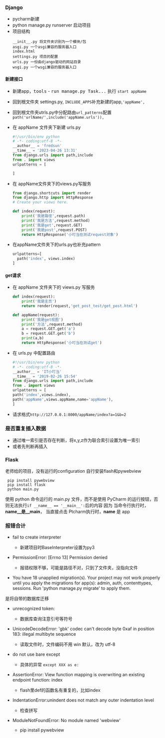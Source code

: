 ### Django
* pycharm新建
* python manage.py runserver  启动项目
* 项目结构
  ```
  __init__.py 将文件夹识别为一个模块/包
  asgi.py 一个asgi兼容的服务器入口
  index.html
  settings.py 项目的配置
  urls.py 一份由django驱动的网站目录
  wsgi.py 一个wsgi兼容的服务器入口
  ```


#### 新建接口

* 新建app，<kbd>tools</kbd> - <kbd>run manage.py Task...</kbd> 执行 `start appName`  
* 回到根文件夹 settings.py, `INCLUDE_APPS`补充新建的app,`'appName',`
* 回到根文件夹utrls.py中分配路由`url_patterns`配置`path('urlName/',include('appName.urls')),`


* 在 appName 文件夹下新建 urls.py
  ```python
  #!/usr/bin/env python
  # -*- coding:utf-8 -*-  
  __author__ = 'fredsun'
  __time__ = '2023-04-26 13:31'
  from django.urls import path,include
  from . import views
  urlpatterns = [

  ]
  ```

* 在 appName文件夹下的views.py写服务
  ```python
  from django.shortcuts import render
  from django.http import HttpResponse
  # Create your views here.

  def index(request):
      print('我是路径',request.path)
      print('我是方法',request.method)
      print('我是get',request.GET)
      print('我是post',request.POST)
      return HttpResponse('小叮当在测试request对象')
  ```

* 在appName文件夹下的urls.py也补充pattern
  ```python
  urlpatterns=[
    path('index', views.index)
  ]
  ```

#### get请求
* 在 appName 文件夹下的 views.py 写服务
  ```python
  def index(request):
      print('我是主页')
      return render(request,'get_post_test/get_post.html')

  def appName(request):
      print('我是get视图')
      print('方法',request.method)
      a = request.GET.get('a')
      b = request.GET.get('b')
      print(a,b)
      return HttpResponse('小叮当在测试get')
  ```
* 在 urls.py 中配置路由
  ```python
  #!/usr/bin/env python
  # -*- coding:utf-8 -*-
  __author__ = 'IT小叮当'
  __time__ = '2019-02-26 15:54'
  from django.urls import path,include
  from . import views
  urlpatterns = [
  path('index',views.index),
  path('appName',views.appName,name='appName'),
  ]
  ```
* 请求格式`http://127.0.0.1:8000/appName/index?a=1&b=2`


###  是否重复插入数据
* 通过唯一索引是否存在判断，将x,y,z作为联合索引设置为唯一索引
* 或者先判断再插入


### Flask
老师给的项目，没有运行的configuration
自行安装flash和pywebview
```
 pip install pywebview  
 pip install flask  
 python main.py
```
使用 python 命令运行的 main.py 文件，而不是使用 PyCharm 的运行按钮，否则无法执行`if __name__ == '__main__':`后的内容
因为
当命令行执行时，__name__是__main__，
当直接点击 Ptcharm执行时，__name__ 是 app

### 报错合计
* fail to create interpreter
  * 新建项目时BaseInterpreter设置为py3

* PermissionError: [Errno 13] Permission denied 
  * 报错权限不够，可能是路径不对，只到了文件夹，没指向文件

* You have 18 unapplied migration(s). Your project may not work properly until you apply the migrations for app(s): admin, auth, contenttypes, sessions.
Run 'python manage.py migrate' to apply them.

是将自带的数据库迁移

* unrecognized token:
  * 数据库查询注意引号等符号


* UnicodeDecodeError: 'gbk' codec can't decode byte 0xaf in position 183: illegal multibyte sequence
  * 读取文件时，文件编码不用 win 默认，改为 utf-8 

* do not use bare except
  * 具体的异常 `except XXX as e:`


* AssertionError: View function mapping is overwriting an existing endpoint function: index
  * flash里def的函数名有重复的，比如index

* IndentationError:unindent does not match any outer indentation level
  * 检查拼写

* ModuleNotFoundError: No module named 'webview'
  * pip install pywebview